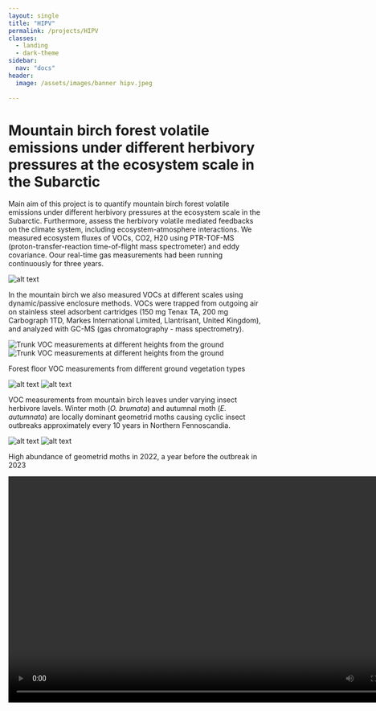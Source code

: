 ```yaml
---
layout: single
title: "HIPV"
permalink: /projects/HIPV
classes:
  - landing
  - dark-theme
sidebar:
  nav: "docs"
header:
  image: /assets/images/banner hipv.jpeg
  
---
```


# Mountain birch forest volatile emissions under different herbivory pressures at the ecosystem scale in the Subarctic

Main aim of this project is to quantify mountain birch forest volatile emissions under different herbivory pressures at the ecosystem scale in the Subarctic. Furthermore, assess the herbivory volatile mediated feedbacks on the climate system, including ecosystem-atmosphere interactions. We measured ecosystem fluxes of VOCs, CO2, H20 using 
PTR-TOF-MS (proton-transfer-reaction time-of-flight mass spectrometer) and eddy covariance. Oour real-time gas measurements had been running continuously for three years. 

![alt text](/assets/images/hipv1.png)
 
In the mountain birch we also measured VOCs at different scales using dynamic/passive enclosure methods. VOCs were trapped from outgoing air on stainless steel adsorbent cartridges (150 mg Tenax TA, 200 mg Carbograph 1TD, Markes International Limited, Llantrisant, United Kingdom), and analyzed with GC-MS (gas chromatography - mass spectrometry). 

![Trunk VOC measurements at different heights from the ground](/assets/images/trunk.jpeg)
![Trunk VOC measurements at different heights from the ground](/assets/images/trunk2.jpeg)

Forest floor VOC measurements from different ground vegetation types 

![alt text](</assets/images/chamber 1.jpeg>)
![alt text](/assets/images/chamber2.jpeg)

VOC measurements from mountain birch leaves under varying insect herbivore lavels. Winter moth (*O. brumata*) and autumnal moth (*E. autumnata*) are locally dominant geometrid moths causing cyclic insect outbreaks approximately every 10 years in Northern Fennoscandia. 

![alt text](../../assets/images/leaf3.jpeg)
![alt text](../../assets/images/leaf4.jpeg)

High abundance of geometrid moths in 2022, a year before the outbreak in 2023

<video width="800" height="450" controls>
  <source src="/assets/images/2022-10-03 14.34.55.mp4" type="video/mp4">
  Your browser does not support the video tag.
</video>

